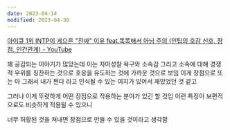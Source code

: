 ```yaml
---
date: 2023-04-14
modified: 2023-04-30
---
```


[아이큐 1위 INTP이 게으른 "진짜" 이유 feat.똑똑해서 아님 주의 (인팁의 호감 신호, 장점, 인간관계) - YouTube](https://www.youtube.com/watch?v=TQKrZXEHkp0&list=PLRlhEvx423wqeEeyUIVXIFSvErpeuFdhs&index=25)

꽤 공감되는 이야기가 많았는데
이는 자아성찰 욕구와 소속감 그리고 소속에 대해 경쟁적 우위를 칭찬하는 것으로 호응을 유도하는 것에 가까운 것으로 보임
이게 장점으로 또는 아 그래서 내가 쩐다 라고 인식될 수 있는 여지가 있어서 재밌었던 것 같고

그러나 이게 뚜렷하게 어떤 장점으로 작용하는 분야가 있긴 할 것임
이런 특징이 보편적으로도 비슷하게 적용될 수 있으니

너무 허황된 것을 쳐내면 장점으로 만들 수 있을 것이라고 생각함
